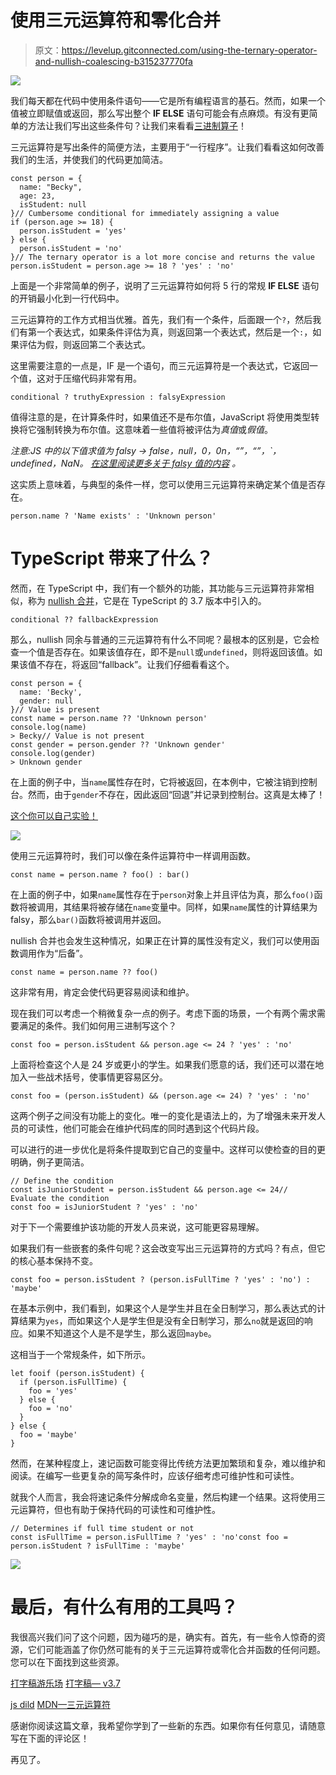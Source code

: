 # 使用三元运算符和零化合并

> 原文：<https://levelup.gitconnected.com/using-the-ternary-operator-and-nullish-coalescing-b315237770fa>

![](img/e97c6ded5cdc1a0256d2f9799c4b4522.png)

我们每天都在代码中使用条件语句——它是所有编程语言的基石。然而，如果一个值被立即赋值或返回，那么写出整个 **IF ELSE** 语句可能会有点麻烦。有没有更简单的方法让我们写出这些条件句？让我们来看看[三进制算子](https://developer.mozilla.org/en-US/docs/Web/JavaScript/Reference/Operators/Conditional_Operator)！

三元运算符是写出条件的简便方法，主要用于“一行程序”。让我们看看这如何改善我们的生活，并使我们的代码更加简洁。

```
const person = {
  name: "Becky",
  age: 23,
  isStudent: null
}// Cumbersome conditional for immediately assigning a value
if (person.age >= 18) {
  person.isStudent = 'yes'
} else {
  person.isStudent = 'no'
}// The ternary operator is a lot more concise and returns the value
person.isStudent = person.age >= 18 ? 'yes' : 'no'
```

上面是一个非常简单的例子，说明了三元运算符如何将 5 行的常规 **IF ELSE** 语句的开销最小化到一行代码中。

三元运算符的工作方式相当优雅。首先，我们有一个条件，后面跟一个`?`，然后我们有第一个表达式，如果条件评估为真，则返回第一个表达式，然后是一个`:`，如果评估为假，则返回第二个表达式。

这里需要注意的一点是，IF 是一个语句，而三元运算符是一个表达式，它返回一个值，这对于压缩代码非常有用。

```
conditional ? truthyExpression : falsyExpression
```

值得注意的是，在计算条件时，如果值还不是布尔值，JavaScript 将使用类型转换将它强制转换为布尔值。这意味着一些值将被评估为*真值*或*假值*。

*注意:JS 中的以下值求值为 falsy → false，null，0，0n，“”，“”，`，undefined，NaN。* [*在这里阅读更多关于 falsy 值的内容*](https://developer.mozilla.org/en-US/docs/Glossary/Falsy) *。*

这实质上意味着，与典型的条件一样，您可以使用三元运算符来确定某个值是否存在。

```
person.name ? 'Name exists' : 'Unknown person'
```

# TypeScript 带来了什么？

然而，在 TypeScript 中，我们有一个额外的功能，其功能与三元运算符非常相似，称为 [nullish 合并](https://www.typescriptlang.org/docs/handbook/release-notes/typescript-3-7.html#nullish-coalescing)，它是在 TypeScript 的 3.7 版本中引入的。

```
conditional ?? fallbackExpression
```

那么，nullish 同余与普通的三元运算符有什么不同呢？最根本的区别是，它会检查一个值是否存在。如果该值存在，即不是`null`或`undefined`，则将返回该值。如果该值不存在，将返回“fallback”。让我们仔细看看这个。

```
const person = {
  name: 'Becky',
  gender: null
}// Value is present
const name = person.name ?? 'Unknown person'
console.log(name)
> Becky// Value is not present
const gender = person.gender ?? 'Unknown gender'
console.log(gender)
> Unknown gender
```

在上面的例子中，当`name`属性存在时，它将被返回，在本例中，它被注销到控制台。然而，由于`gender`不存在，因此返回“回退”并记录到控制台。这真是太棒了！

[这个你可以自己实验！](http://www.typescriptlang.org/play/#code/MYewdgzgLgBADgUwE4XDAvDA3gKBvmMAQwFsEAuGAcgCEFgBrATyoBo8CBzBMAE2UpgArgBsROAL44cAehkwAakRFCE8JAgg8oOUJBAiEAOhEhOACkQpwR4mRgB+B9QCqYBmBAB3MIVIIqAEppOUVlVUIQWDgNLTAdPVRDEzNLZFQwI24+ZEdnKjcPb19s-iQgnCA)

![](img/2e64ff03b946be1cf6a8d32f84288ecc.png)

使用三元运算符时，我们可以像在条件运算符中一样调用函数。

```
const name = person.name ? foo() : bar()
```

在上面的例子中，如果`name`属性存在于`person`对象上并且评估为真，那么`foo()`函数将被调用，其结果将被存储在`name`变量中。同样，如果`name`属性的计算结果为 falsy，那么`bar()`函数将被调用并返回。

nullish 合并也会发生这种情况，如果正在计算的属性没有定义，我们可以使用函数调用作为“后备”。

```
const name = person.name ?? foo()
```

这非常有用，肯定会使代码更容易阅读和维护。

现在我们可以考虑一个稍微复杂一点的例子。考虑下面的场景，一个有两个需求需要满足的条件。我们如何用三进制写这个？

```
const foo = person.isStudent && person.age <= 24 ? 'yes' : 'no'
```

上面将检查这个人是 24 岁或更小的学生。如果我们愿意的话，我们还可以潜在地加入一些战术括号，使事情更容易区分。

```
const foo = (person.isStudent) && (person.age <= 24) ? 'yes' : 'no'
```

这两个例子之间没有功能上的变化。唯一的变化是语法上的，为了增强未来开发人员的可读性，他们可能会在维护代码库的同时遇到这个代码片段。

可以进行的进一步优化是将条件提取到它自己的变量中。这样可以使检查的目的更明确，例子更简洁。

```
// Define the condition
const isJuniorStudent = person.isStudent && person.age <= 24// Evaluate the condition
const foo = isJuniorStudent ? 'yes' : 'no'
```

对于下一个需要维护该功能的开发人员来说，这可能更容易理解。

如果我们有一些嵌套的条件句呢？这会改变写出三元运算符的方式吗？有点，但它的核心基本保持不变。

```
const foo = person.isStudent ? (person.isFullTime ? 'yes' : 'no') : 'maybe'
```

在基本示例中，我们看到，如果这个人是学生并且在全日制学习，那么表达式的计算结果为`yes`，而如果这个人是学生但是没有全日制学习，那么`no`就是返回的响应。如果不知道这个人是不是学生，那么返回`maybe`。

这相当于一个常规条件，如下所示。

```
let fooif (person.isStudent) {
  if (person.isFullTime) {
    foo = 'yes'
  } else {
    foo = 'no'
  }
} else {
  foo = 'maybe'
}
```

然而，在某种程度上，速记函数可能变得比传统方法更加繁琐和复杂，难以维护和阅读。在编写一些更复杂的简写条件时，应该仔细考虑可维护性和可读性。

就我个人而言，我会将速记条件分解成命名变量，然后构建一个结果。这将使用三元运算符，但也有助于保持代码的可读性和可维护性。

```
// Determines if full time student or not
const isFullTime = person.isFullTime ? 'yes' : 'no'const foo = person.isStudent ? isFullTime : 'maybe'
```

![](img/22862130af058f47a3a47472254d88b4.png)

# 最后，有什么有用的工具吗？

我很高兴我们问了这个问题，因为碰巧的是，确实有。首先，有一些令人惊奇的资源，它们可能涵盖了你仍然可能有的关于三元运算符或零化合并函数的任何问题。您可以在下面找到这些资源。

[打字稿游乐场](http://www.typescriptlang.org/play/)
[打字稿— v3.7](https://www.typescriptlang.org/docs/handbook/release-notes/typescript-3-7.html#nullish-coalescing)

[js dild](https://jsfiddle.net/)
[MDN—三元运算符](https://developer.mozilla.org/en/docs/Web/JavaScript/Reference/Operators/Conditional_Operator)

感谢你阅读这篇文章，我希望你学到了一些新的东西。如果你有任何意见，请随意写在下面的评论区！

再见了。